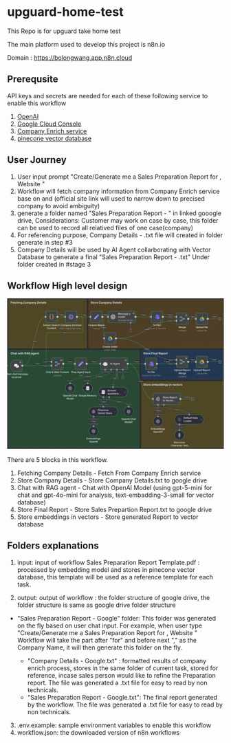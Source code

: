 # upguard-home-test

This Repo is for upguard take home test

The main platform used to develop this project is n8n.io

Domain : https://bolongwang.app.n8n.cloud

## Prerequsite

API keys and secrets are needed for each of these following service to enable this workflow

1. [OpenAI](https://platform.openai.com/)
2. [Google Cloud Console](https://console.cloud.google.com/welcome?hl=en&inv=1&invt=Ab5_TA&project=n8n-playground-469414)
3. [Company Enrich service](https://app.companyenrich.com/)
4. [pinecone vector database](https://app.pinecone.io/)

## User Journey

1. User input prompt "Create/Generate me a Sales Preparation Report for <Company Name>, Website <Company Official Site>"
2. Workflow will fetch company information from Company Enrich service base on <Company Name> and <Company Official Site>(official site link will used to narrow down to precised company to avoid ambiguity)
3. generate a folder named "Sales Preparation Report - <Company Name>" in linked gooogle drive,
   Considerations: Customer may work on case by case, this folder can be used to record all relatived files of one case(company)
4. For referencing purpose, Company Details - <Company Name>.txt file will created in folder generate in step #3
5. Company Details will be used by AI Agent collarborating with Vector Database to generate a final
   "Sales Preparation Report - <Company Name>.txt" Under folder created in #stage 3

## Workflow High level design

![upguard-workflow](./upguard-workflow.png "Sales Preparation Report")

There are 5 blocks in this workflow.

1. Fetching Company Details - Fetch From Company Enrich service
2. Store Company Details - Store Company Details.txt to google drive
3. Chat with RAG agent - Chat with OpenAI Model (using gpt-5-mini for chat and gpt-4o-mini for analysis, text-embadding-3-small for vector database)
4. Store Final Report - Store Sales Prepartion Report.txt to google drive
5. Store embeddings in vectors - Store generated Report to vector database

## Folders explanations

1. input: input of workflow
   Sales Preparation Report Template.pdf : processed by embedding model and stores in pinecone vector database, this template will
   be used as a reference template for each task.

2. output: output of workflow : the folder structure of google drive, the folder structure is same as google drive folder structure

- "Sales Preparation Report - Google" folder:
  This folder was generated on the fly based on user chat input.
  For example, when user type "Create/Generate me a Sales Preparation Report for <Company Name>, Website <Company Official Site>"
  Workflow will take the part after "for" and before next "," as the Company Name, it will then generate this folder on the fly.

  - "Company Details - Google.txt" : formatted results of company enrich process, stores in the same folder of current task,
    stored for reference, incase sales person would like to refine the Preparation report. The file was generated a .txt file for easy to read
    by non technicals.
  - "Sales Preparation Report - Google.txt": The final report generated by the workflow. The file was generated a .txt file for easy to read
    by non technicals.

3. .env.example: sample environment variables to enable this workflow
4. workflow.json: the downloaded version of n8n workflows
